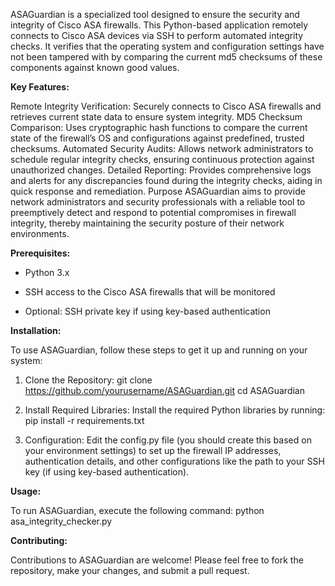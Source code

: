 ASAGuardian is a specialized tool designed to ensure the security and integrity of Cisco ASA firewalls. This Python-based application remotely connects to Cisco ASA devices via SSH to perform automated integrity checks. It verifies that the operating system and configuration settings have not been tampered with by comparing the current md5 checksums of these components against known good values.

**Key Features:**

Remote Integrity Verification: Securely connects to Cisco ASA firewalls and retrieves current state data to ensure system integrity.
MD5 Checksum Comparison: Uses cryptographic hash functions to compare the current state of the firewall’s OS and configurations against predefined, trusted checksums.
Automated Security Audits: Allows network administrators to schedule regular integrity checks, ensuring continuous protection against unauthorized changes.
Detailed Reporting: Provides comprehensive logs and alerts for any discrepancies found during the integrity checks, aiding in quick response and remediation.
Purpose
ASAGuardian aims to provide network administrators and security professionals with a reliable tool to preemptively detect and respond to potential compromises in firewall integrity, thereby maintaining the security posture of their network environments.

**Prerequisites:**

+ Python 3.x

+ SSH access to the Cisco ASA firewalls that will be monitored

+ Optional: SSH private key if using key-based authentication

**Installation:**

To use ASAGuardian, follow these steps to get it up and running on your system:

1. Clone the Repository:
   git clone https://github.com/yourusername/ASAGuardian.git
   cd ASAGuardian

2. Install Required Libraries:
   Install the required Python libraries by running:
   pip install -r requirements.txt

3. Configuration:
   Edit the config.py file (you should create this based on your environment settings) to set up the firewall IP addresses, authentication details, and other configurations like the path to your SSH key (if using key-based authentication).

**Usage:**

To run ASAGuardian, execute the following command:
python asa_integrity_checker.py

**Contributing:**

Contributions to ASAGuardian are welcome! Please feel free to fork the repository, make your changes, and submit a pull request.
